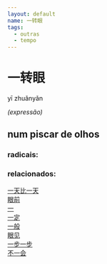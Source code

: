 ```yaml
--- 
layout: default
name: 一转眼 
tags: 
  - outras
  - tempo
--- 
```

# 一转眼 
yī zhuǎnyǎn  
 
*(expressão)*  
## num piscar de olhos 
### radicais: 
### relacionados: 
[一天比一天](/zhengshidu/outras/一天比一天)  
[眼前](/zhengshidu/hsk3/眼前)  
[一](/zhengshidu/hsk1/一)  
[一定](/zhengshidu/hsk2/一定)  
[一般](/zhengshidu/hsk2/一般)  
[眼见](/zhengshidu/outras/眼见)  
[一步一步](/zhengshidu/outras/一步一步)  
[不一会](/zhengshidu/outras/不一会)  
